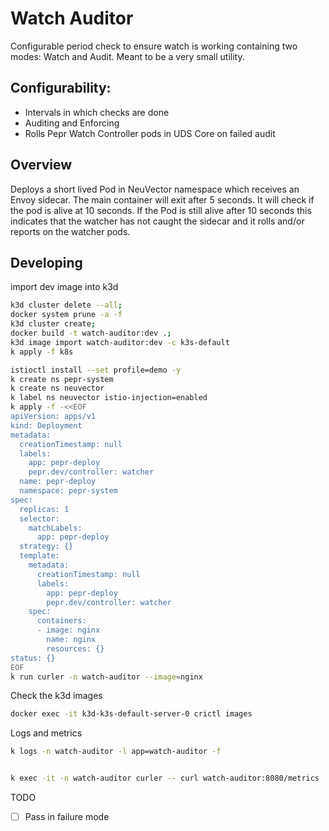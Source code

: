 # Watch Auditor

Configurable period check to ensure watch is working containing two modes: Watch and Audit. Meant to be a very small utility.

## Configurability:

* Intervals in which checks are done
* Auditing and Enforcing
* Rolls Pepr Watch Controller pods in UDS Core on failed audit



## Overview 

Deploys a short lived Pod in NeuVector namespace which receives an Envoy sidecar. The main container will exit after 5 seconds. It will check if the pod is alive at 10 seconds. If the Pod is still alive after 10 seconds this indicates that the watcher has not caught the sidecar and it rolls and/or reports on the watcher pods. 



## Developing

import dev image into k3d

```bash
k3d cluster delete --all;
docker system prune -a -f 
k3d cluster create;
docker build -t watch-auditor:dev .;
k3d image import watch-auditor:dev -c k3s-default  
k apply -f k8s

istioctl install --set profile=demo -y
k create ns pepr-system
k create ns neuvector
k label ns neuvector istio-injection=enabled
k apply -f -<<EOF
apiVersion: apps/v1
kind: Deployment
metadata:
  creationTimestamp: null
  labels:
    app: pepr-deploy
    pepr.dev/controller: watcher
  name: pepr-deploy
  namespace: pepr-system
spec:
  replicas: 1
  selector:
    matchLabels:
      app: pepr-deploy
  strategy: {}
  template:
    metadata:
      creationTimestamp: null
      labels:
        app: pepr-deploy
        pepr.dev/controller: watcher
    spec:
      containers:
      - image: nginx
        name: nginx
        resources: {}
status: {}
EOF
k run curler -n watch-auditor --image=nginx
```

Check the k3d images  
```bash
docker exec -it k3d-k3s-default-server-0 crictl images
```

Logs and metrics 
```bash
k logs -n watch-auditor -l app=watch-auditor -f


k exec -it -n watch-auditor curler -- curl watch-auditor:8080/metrics
```

TODO
- [ ] Pass in failure mode


